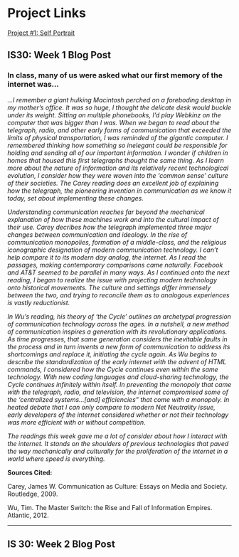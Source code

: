 
# Project Links

[Project #1: Self Portrait](https://github.com/emilyabrown/IS30Blog/blob/master/selfieish.html)

## IS30: Week 1 Blog Post

### 	In class, many of us were asked what our first memory of the internet was... 
*...I remember a giant hulking Macintosh perched on a foreboding desktop in my mother’s office. It was so huge, I thought the delicate desk would buckle under its weight. Sitting on multiple phonebooks, I’d play Webkinz on the computer that was bigger than I was. When we began to read about the telegraph, radio, and other early forms of communication that exceeded the limits of physical transportation, I was reminded of the gigantic computer. I remembered thinking how something so inelegant could be responsible for holding and sending all of our important information. I wonder if children in homes that housed this first telegraphs thought the same thing. As I learn more about the nature of information and its relatively recent technological evolution, I consider how they were woven into the ‘common sense’ culture of their societies. The Carey reading does an excellent job of explaining how the telegraph, the pioneering invention in communication as we know it today, set about implementing these changes.*

*Understanding communication reaches far beyond the mechanical explanation of how these machines work and into the cultural impact of their use. Carey decribes how the telegraph implemented three major changes between communication and ideology. In the rise of communication monopolies, formation of a middle-class, and the religious iconographic designation of modern communication technology. I can’t help compare it to its modern day analog, the internet. As I read the passages, making contemporary comparisons came naturally. Facebook and AT&T seemed to be parallel in many ways. As I continued onto the next reading, I began to realize the issue with projecting modern technology onto historical movements. The culture and settings differ immensely between the two, and trying to reconcile them as to analogous experiences is vastly reductionist.* 

*In Wu’s reading, his theory of ‘the Cycle’ outlines an archetypal progression of communication technology across the ages. In a nutshell, a new method of communication inspires a generation with its revolutionary applications. As time progresses, that same generation considers the inevitable faults in the process and in turn invents a new form of communication to address its shortcomings and replace it, initiating the cycle again. As Wu begins to describe the standardization of the early internet with the advent of HTML commands, I considered how the Cycle continues even within the same technology. With new coding languages and cloud-sharing technology, the Cycle continues infinitely within itself. In preventing the monopoly that came with the telegraph, radio, and television, the internet compromised some of the ‘centralized systems…[and] efficiencies” that come with a monopoly. In heated debate that I can only compare to modern Net Neutrality issue, early developers of the internet considered whether or not their technology was more efficient with or without competition.* 
	
*The readings this week gave me a lot of consider about how I interact with the internet. It stands on the shoulders of previous technologies that paved the way mechanically and culturally for the proliferation of the internet in a world where speed is everything.*

**Sources Cited:**

Carey, James W. Communication as Culture: Essays on Media and Society. Routledge, 2009.

Wu, Tim. The Master Switch: the Rise and Fall of Information Empires. Atlantic, 2012.

___

## IS 30: Week 2 Blog Post

